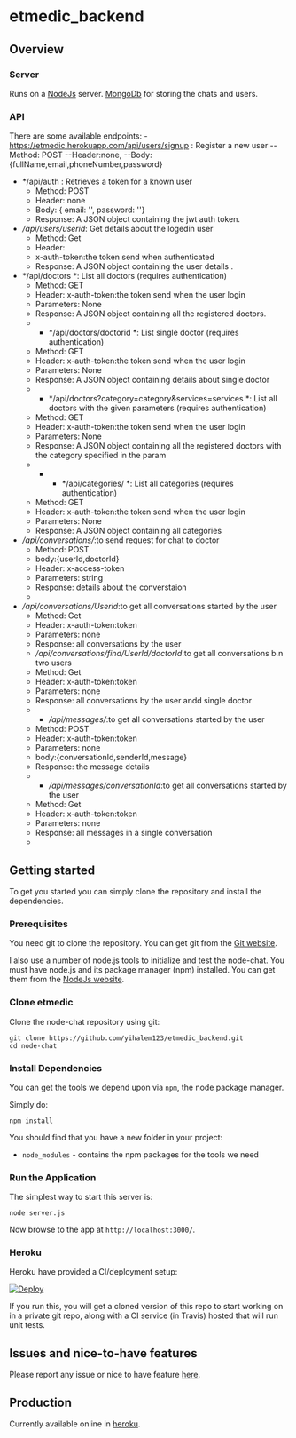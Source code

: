 # etmedic_backend



## Overview

### Server

Runs on a [NodeJs](https://nodejs.org) server. [MongoDb](http://mongodb.org/) for storing the chats and users.



### API

There are some available endpoints:
   -https://etmedic.herokuapp.com/api/users/signup : Register a new user
     -- Method: POST
     --Header:none,
      --Body:{fullName,email,phoneNumber,password}
- */api/auth   : Retrieves a token for a known user
  - Method: POST
  - Header: none
  - Body: { email: '', password: ''}
  - Response: A JSON object containing the jwt auth token.
- */api/users/userid*: Get details about the logedin user
  - Method: Get
  - Header: 
  - x-auth-token:the token send when authenticated
  - Response: A JSON object containing the user details .
- */api/doctors *: List all  doctors (requires authentication)
  - Method: GET
  - Header: x-auth-token:the token send when the user login
  - Parameters: None
  - Response: A JSON object containing all the registered doctors.
  - - */api/doctors/doctorid *: List single  doctor (requires authentication)
  - Method: GET
  - Header: x-auth-token:the token send when the user login
  - Parameters: None
  - Response: A JSON object containing details about single doctor
  - - */api/doctors?category=category&services=services *: List all  doctors with the given parameters (requires authentication)
  - Method: GET
  - Header: x-auth-token:the token send when the user login
  - Parameters: None
  - Response: A JSON object containing all the registered doctors with the category specified in the param
  -  - - */api/categories/ *: List all  categories (requires authentication)
  - Method: GET
  - Header: x-auth-token:the token send when the user login
  - Parameters: None
  - Response: A JSON object containing all categories
- */api/conversations/*:to send request for chat to doctor
  - Method: POST
  - body:{userId,doctorId}
  - Header: x-access-token
  - Parameters: string
  - Response: details about the converstaion
  - 
- */api/conversations/Userid*:to get all conversations started by the user
  - Method: Get
  - Header: x-auth-token:token
  - Parameters: none
  - Response: all conversations by the user
  -  */api/conversations/find/UserId/doctorId*:to get all conversations b.n two users
  - Method: Get
  - Header: x-auth-token:token
  - Parameters: none
  - Response: all conversations by the user andd single doctor
  - - */api/messages/*:to get all conversations started by the user
  - Method: POST
  - Header: x-auth-token:token
  - Parameters: none
  - body:{conversationId,senderId,message}
  - Response: the message details
  - - */api/messages/conversationId*:to get all conversations started by the user
  - Method: Get
  - Header: x-auth-token:token
  - Parameters: none
  - Response: all messages in a single conversation
  - 
## Getting started

To get you started you can simply clone the repository and install the dependencies.

### Prerequisites
  
You need git to clone the repository. You can get git from the [Git website](http://git-scm.com/).

I also use a number of node.js tools to initialize and test the node-chat. You must have node.js and
its package manager (npm) installed. You can get them from the [NodeJs website](http://nodejs.org/).

### Clone etmedic

Clone the node-chat repository using git:

```
git clone https://github.com/yihalem123/etmedic_backend.git
cd node-chat
```

### Install Dependencies

You can get the tools we depend upon via `npm`, the node package manager.
 

Simply do:

```
npm install
```

You should find that you have a new folder in your project:

* `node_modules` - contains the npm packages for the tools we need



### Run the Application

The simplest way to start
this server is:

```
node server.js
```

Now browse to the app at `http://localhost:3000/`.



### Heroku

Heroku have provided a CI/deployment setup:

[![Deploy](https://www.herokucdn.com/deploy/button.png)](https://heroku.com/deploy)

If you run this, you will get a cloned version of this repo to start working on in a private git repo,
along with a CI service (in Travis) hosted that will run unit tests.

## Issues and nice-to-have features
Please report any issue or nice to have feature [here](https://github.com/yihalem123/etmedic_backend/issues/).

## Production
Currently available online in [heroku](http://etmedic.herokuapp.com).
